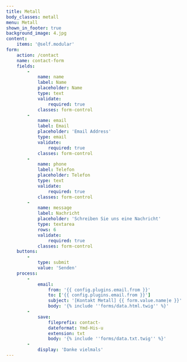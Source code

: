 ```yaml
---
title: Metall
body_classes: metall
menu: Metall
shown_in_footer: true
background_image: 4.jpg
content:
    items: '@self.modular'
form:
    action: /contact
    name: contact-form
    fields:
        -
            name: name
            label: Name
            placeholder: Name
            type: text
            validate:
                required: true
            classes: form-control
        -
            name: email
            label: Email
            placeholder: 'Email Address'
            type: email
            validate:
                required: true
            classes: form-control
        -
            name: phone
            label: Telefon
            placeholder: Telefon
            type: text
            validate:
                required: true
            classes: form-control
        -
            name: message
            label: Nachricht
            placeholder: 'Schreiben Sie uns eine Nachricht'
            type: textarea
            rows: 6
            validate:
                required: true
            classes: form-control
    buttons:
        -
            type: submit
            value: 'Senden'
    process:
        -
            email:
                from: '{{ config.plugins.email.from }}'
                to: ['{{ config.plugins.email.from }}']
                subject: '[Kontakt Metall] {{ form.value.name|e }}'
                body: '{% include ''forms/data.html.twig'' %}'
        -
            save:
                fileprefix: contact-
                dateformat: Ymd-His-u
                extension: txt
                body: '{% include ''forms/data.txt.twig'' %}'
        -
            display: 'Danke vielmals'
---
```


